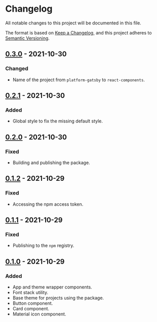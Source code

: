 # Changelog

All notable changes to this project will be documented in this file.

The format is based on [Keep a Changelog](https://keepachangelog.com), and this project adheres to [Semantic Versioning](https://semver.org).

## [0.3.0] - 2021-10-30

### Changed

- Name of the project from `platform-gatsby` to `react-components`.

## [0.2.1] - 2021-10-30

### Added

- Global style to fix the missing default style.

## [0.2.0] - 2021-10-30

### Fixed

- Building and publishing the package.

## [0.1.2] - 2021-10-29

### Fixed

- Accessing the npm access token.

## [0.1.1] - 2021-10-29

### Fixed

- Publishing to the `npm` registry.

## [0.1.0] - 2021-10-29

### Added

- App and theme wrapper components.
- Font stack utility.
- Base theme for projects using the package.
- Button component.
- Card component.
- Material icon component.

[unreleased]: https://github.com/visiosto/react-components/compare/v0.3.0...HEAD
[0.3.0]: https://github.com/visiosto/react-components/compare/v0.2.1...v0.3.0
[0.2.1]: https://github.com/visiosto/react-components/compare/v0.2.0...v0.2.1
[0.2.0]: https://github.com/visiosto/react-components/compare/v0.1.2...v0.2.0
[0.1.2]: https://github.com/visiosto/react-components/compare/v0.1.1...v0.1.2
[0.1.1]: https://github.com/visiosto/react-components/compare/v0.1.0...v0.1.1
[0.1.0]: https://github.com/visiosto/react-components/releases/tag/v0.1.0

